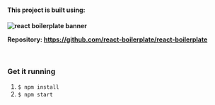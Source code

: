 

<h4>This project is built using: <h4>
<img src="https://raw.githubusercontent.com/react-boilerplate/react-boilerplate-brand/master/assets/banner-metal-optimized.jpg" alt="react boilerplate banner" align="center" />

Repository: https://github.com/react-boilerplate/react-boilerplate

<br />

### Get it running
1. `$ npm install`
2. `$ npm start`
